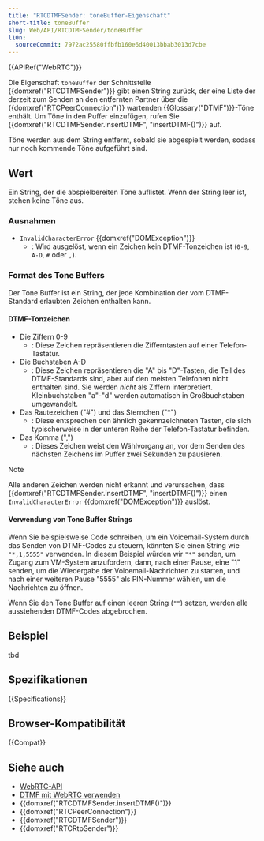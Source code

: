 ```yaml
---
title: "RTCDTMFSender: toneBuffer-Eigenschaft"
short-title: toneBuffer
slug: Web/API/RTCDTMFSender/toneBuffer
l10n:
  sourceCommit: 7972ac25580ffbfb160e6d40013bbab3013d7cbe
---
```


{{APIRef("WebRTC")}}

Die Eigenschaft `toneBuffer` der Schnittstelle {{domxref("RTCDTMFSender")}} gibt einen String zurück, der eine Liste der derzeit zum Senden an den entfernten Partner über die {{domxref("RTCPeerConnection")}} wartenden {{Glossary("DTMF")}}-Töne enthält. Um Töne in den Puffer einzufügen, rufen Sie {{domxref("RTCDTMFSender.insertDTMF", "insertDTMF()")}} auf.

Töne werden aus dem String entfernt, sobald sie abgespielt werden, sodass nur noch kommende Töne aufgeführt sind.

## Wert

Ein String, der die abspielbereiten Töne auflistet. Wenn der String leer ist, stehen keine Töne aus.

### Ausnahmen

- `InvalidCharacterError` {{domxref("DOMException")}}
  - : Wird ausgelöst, wenn ein Zeichen kein DTMF-Tonzeichen ist (`0-9`, `A-D`, `#` oder `,`).

### Format des Tone Buffers

Der Tone Buffer ist ein String, der jede Kombination der vom DTMF-Standard erlaubten Zeichen enthalten kann.

#### DTMF-Tonzeichen

- Die Ziffern 0-9
  - : Diese Zeichen repräsentieren die Zifferntasten auf einer Telefon-Tastatur.
- Die Buchstaben A-D
  - : Diese Zeichen repräsentieren die "A" bis "D"-Tasten, die Teil des DTMF-Standards sind, aber auf den meisten Telefonen nicht enthalten sind. Sie werden _nicht_ als Ziffern interpretiert. Kleinbuchstaben "a"-"d" werden automatisch in Großbuchstaben umgewandelt.
- Das Rautezeichen ("#") und das Sternchen ("*")
  - : Diese entsprechen den ähnlich gekennzeichneten Tasten, die sich typischerweise in der unteren Reihe der Telefon-Tastatur befinden.
- Das Komma (",")
  - : Dieses Zeichen weist den Wählvorgang an, vor dem Senden des nächsten Zeichens im Puffer zwei Sekunden zu pausieren.

> [!NOTE]
> Alle anderen Zeichen werden nicht erkannt und verursachen, dass
> {{domxref("RTCDTMFSender.insertDTMF", "insertDTMF()")}} einen
> `InvalidCharacterError` {{domxref("DOMException")}} auslöst.

#### Verwendung von Tone Buffer Strings

Wenn Sie beispielsweise Code schreiben, um ein Voicemail-System durch das Senden von DTMF-Codes zu steuern, könnten Sie einen String wie `"*,1,5555"` verwenden. In diesem Beispiel würden wir `"*"` senden, um Zugang zum VM-System anzufordern, dann, nach einer Pause, eine "1" senden, um die Wiedergabe der Voicemail-Nachrichten zu starten, und nach einer weiteren Pause "5555" als PIN-Nummer wählen, um die Nachrichten zu öffnen.

Wenn Sie den Tone Buffer auf einen leeren String (`""`) setzen, werden alle ausstehenden DTMF-Codes abgebrochen.

## Beispiel

tbd

## Spezifikationen

{{Specifications}}

## Browser-Kompatibilität

{{Compat}}

## Siehe auch

- [WebRTC-API](/de/docs/Web/API/WebRTC_API)
- [DTMF mit WebRTC verwenden](/de/docs/Web/API/WebRTC_API/Using_DTMF)
- {{domxref("RTCDTMFSender.insertDTMF()")}}
- {{domxref("RTCPeerConnection")}}
- {{domxref("RTCDTMFSender")}}
- {{domxref("RTCRtpSender")}}
